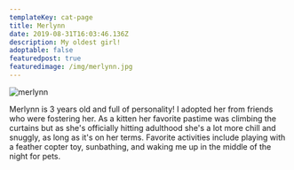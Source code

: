 ```yaml
---
templateKey: cat-page
title: Merlynn
date: 2019-08-31T16:03:46.136Z
description: My oldest girl!
adoptable: false
featuredpost: true
featuredimage: /img/merlynn.jpg
---
```

![merlynn](/img/merlynn.jpg "merlynn")

Merlynn is 3 years old and full of personality! I adopted her from friends who were fostering her. As a kitten her favorite pastime was climbing the curtains but as she's officially hitting adulthood she's a lot more chill and snuggly, as long as it's on her terms. Favorite activities include playing with a feather copter toy, sunbathing, and waking me up in the middle of the night for pets.

